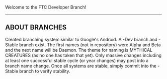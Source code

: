 Welcome to the FTC Developer Branch!

------------
ABOUT BRANCHES
------------
Created branching system similar to Google's Android.
A -Dev branch and -Stable branch exist.
The first names (not in repository) were Alpha and Beta and the next name will be Daemon.
The theme for naming is MYTHICAL CREATURES (as no one has taken that yet).
Only massive changes including at least one successful stable cycle (or year changes) may post into a branch name change.
Once all systems are stable, simply commit into the -Stable branch to verify stability.
